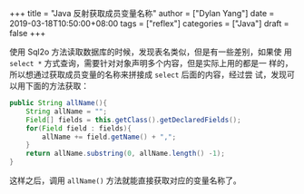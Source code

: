 +++title = "Java 反射获取成员变量名称"author = ["Dylan Yang"]date = 2019-03-18T10:50:00+08:00tags = ["reflex"]categories = ["Java"]draft = false+++使用 Sql2o 方法读取数据库的时候，发现表名类似，但是有一些差别，如果使用 `select *` 方式查询，需要针对对象声明多个内容，但是实际上用的都是一样的，所以想通过获取成员变量的名称来拼接成 `select` 后面的内容，经过尝试，发现可以用下面的方法获取：```javapublic String allName(){    String allName = "";    Field[] fields = this.getClass().getDeclaredFields();    for(Field field : fields){        allName += field.getName() + ",";    }    return allName.substring(0, allName.length() -1);}```这样之后，调用 `allName()` 方法就能直接获取对应的变量名称了。